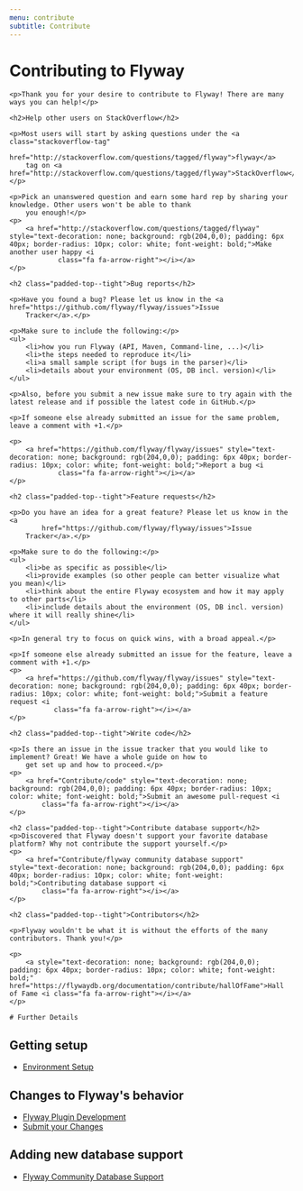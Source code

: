 ```yaml
---
menu: contribute
subtitle: Contribute
---
```

<div id="contribute">
    <h1>Contributing to Flyway</h1>

    <p>Thank you for your desire to contribute to Flyway! There are many ways you can help!</p>

    <h2>Help other users on StackOverflow</h2>

    <p>Most users will start by asking questions under the <a class="stackoverflow-tag"
                                                              href="http://stackoverflow.com/questions/tagged/flyway">flyway</a>
        tag on <a href="http://stackoverflow.com/questions/tagged/flyway">StackOverflow</a>.</p>

    <p>Pick an unanswered question and earn some hard rep by sharing your knowledge. Other users won't be able to thank
        you enough!</p>
    <p>
        <a href="http://stackoverflow.com/questions/tagged/flyway" style="text-decoration: none; background: rgb(204,0,0); padding: 6px 40px; border-radius: 10px; color: white; font-weight: bold;">Make another user happy <i
                class="fa fa-arrow-right"></i></a>
    </p>

    <h2 class="padded-top--tight">Bug reports</h2>

    <p>Have you found a bug? Please let us know in the <a href="https://github.com/flyway/flyway/issues">Issue
        Tracker</a>.</p>

    <p>Make sure to include the following:</p>
    <ul>
        <li>how you run Flyway (API, Maven, Command-line, ...)</li>
        <li>the steps needed to reproduce it</li>
        <li>a small sample script (for bugs in the parser)</li>
        <li>details about your environment (OS, DB incl. version)</li>
    </ul>

    <p>Also, before you submit a new issue make sure to try again with the latest release and if possible the latest code in GitHub.</p>

    <p>If someone else already submitted an issue for the same problem, leave a comment with +1.</p>

    <p>
        <a href="https://github.com/flyway/flyway/issues" style="text-decoration: none; background: rgb(204,0,0); padding: 6px 40px; border-radius: 10px; color: white; font-weight: bold;">Report a bug <i
                class="fa fa-arrow-right"></i></a>
    </p>

    <h2 class="padded-top--tight">Feature requests</h2>

    <p>Do you have an idea for a great feature? Please let us know in the <a
            href="https://github.com/flyway/flyway/issues">Issue
        Tracker</a>.</p>

    <p>Make sure to do the following:</p>
    <ul>
        <li>be as specific as possible</li>
        <li>provide examples (so other people can better visualize what you mean)</li>
        <li>think about the entire Flyway ecosystem and how it may apply to other parts</li>
        <li>include details about the environment (OS, DB incl. version) where it will really shine</li>
    </ul>

    <p>In general try to focus on quick wins, with a broad appeal.</p>

    <p>If someone else already submitted an issue for the feature, leave a comment with +1.</p>
    <p>
        <a href="https://github.com/flyway/flyway/issues" style="text-decoration: none; background: rgb(204,0,0); padding: 6px 40px; border-radius: 10px; color: white; font-weight: bold;">Submit a feature request <i
               class="fa fa-arrow-right"></i></a>
    </p>

    <h2 class="padded-top--tight">Write code</h2>

    <p>Is there an issue in the issue tracker that you would like to implement? Great! We have a whole guide on how to
        get set up and how to proceed.</p>
    <p>
        <a href="Contribute/code" style="text-decoration: none; background: rgb(204,0,0); padding: 6px 40px; border-radius: 10px; color: white; font-weight: bold;">Submit an awesome pull-request <i
            class="fa fa-arrow-right"></i></a>
    </p>

    <h2 class="padded-top--tight">Contribute database support</h2>
    <p>Discovered that Flyway doesn't support your favorite database platform? Why not contribute the support yourself.</p>
    <p>
        <a href="Contribute/flyway community database support" style="text-decoration: none; background: rgb(204,0,0); padding: 6px 40px; border-radius: 10px; color: white; font-weight: bold;">Contributing database support <i
            class="fa fa-arrow-right"></i></a>
    </p>

    <h2 class="padded-top--tight">Contributors</h2>

    <p>Flyway wouldn't be what it is without the efforts of the many contributors. Thank you!</p>

    <p>
        <a style="text-decoration: none; background: rgb(204,0,0); padding: 6px 40px; border-radius: 10px; color: white; font-weight: bold;" href="https://flywaydb.org/documentation/contribute/hallOfFame">Hall of Fame <i class="fa fa-arrow-right"></i></a>
    </p>

    # Further Details
</div>

## Getting setup
- [Environment Setup](<Code - Dev Environment Setup>)

## Changes to Flyway's behavior
- [Flyway Plugin Development](<Code - Flyway Plugin Development>)
- [Submit your Changes](<Code - Submit your Changes>)

## Adding new database support
- [Flyway Community Database Support](<Flyway Community Database Support>)